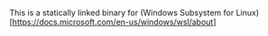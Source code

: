 This is a statically linked binary for (Windows Subsystem for Linux)[https://docs.microsoft.com/en-us/windows/wsl/about]

